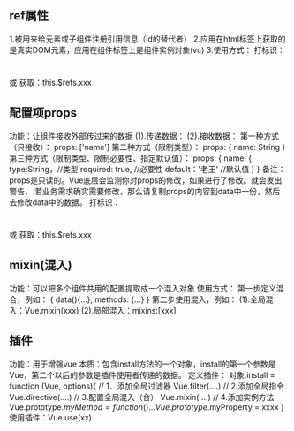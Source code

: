 ## ref属性
1.被用来给元素或子组件注册引用信息（id的替代者）
2.应用在html标签上获取的是真实DOM元素，应用在组件标签上是组件实例对象(vc)
3.使用方式：
    打标识：<h1 ref="xxx"></h1>或<School ref=" xxx"></School>
    获取：this.$refs.xxx

## 配置项props
功能：让组件接收外部传过来的数据
(1).传递数据：
    <Demo name="xxx"/>
(2).接收数据：
  第一种方式（只接收）：
    props: ['name']
  第二种方式（限制类型）：
    props: {
      name: String
    }
  第三种方式（限制类型、限制必要性、指定默认值）：
    props: {
      name: {
        type:String，//类型
        required: true, //必要性
        default：'老王' //默认值
      }
    }
  备注：props是只读的。Vue底层会监测你对props的修改，如果进行了修改。就会发出警告，
  若业务需求确实需要修改，那么请复制props的内容到data中一份，然后去修改data中的数据。
    打标识：<h1 ref="xxx"></h1>或<School ref=" xxx"></School>
    获取：this.$refs.xxx

## mixin(混入)
功能：可以把多个组件共用的配置提取成一个混入对象
使用方式：
  第一步定义混合，例如：
  {
    data(){...},
    methods: {...}
  }
  第二步使用混入，例如：
  (1).全局混入：Vue.mixin(xxx)
  (2).局部混入：mixins:[xxx]

## 插件
功能：用于增强vue
本质：包含install方法的一个对象，install的第一个参数是Vue，第二个以后的参数是插件使用者传递的数据。
定义插件：
对象.install = function (Vue, options){
  // 1．添加全局过滤器
  Vue.filter(....)
  // 2.添加全局指令
  Vue.directive(....)
  // 3.配置全局混入（合）
  Vue.mixin(....)
  // 4.添加实例方法
  Vue.prototype.$myMethod = function() {...}
  Vue.prototype.$myProperty = xxxx
}
使用插件：Vue.use(xx)